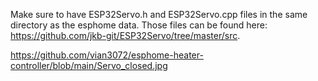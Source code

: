Make sure to have ESP32Servo.h and ESP32Servo.cpp files in the same directory as the esphome data. Those files can be found here: https://github.com/jkb-git/ESP32Servo/tree/master/src.

https://github.com/vian3072/esphome-heater-controller/blob/main/Servo_closed.jpg
